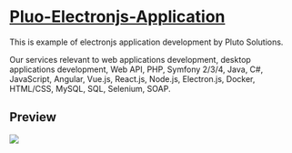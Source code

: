 # [Pluo-Electronjs-Application](https://startbootstrap.com/template-overviews/resume/)

This is example of electronjs application development by Pluto Solutions.

Our services relevant to web applications development, desktop applications development, Web API, PHP, Symfony 2/3/4, Java, C#, JavaScript, Angular, Vue.js, React.js, Node.js, Electron.js, Docker, HTML/CSS, MySQL, SQL, Selenium, SOAP.

## Preview
![](https://github.com/plutosolutions/pluto-electronjs/pluto-electronjs.png)